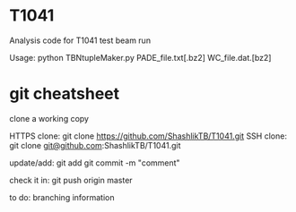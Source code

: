 T1041
=====

Analysis code for T1041 test beam run


Usage: python TBNtupleMaker.py PADE_file.txt[.bz2] WC_file.dat.[bz2]

git cheatsheet
==============

clone a working copy

HTTPS clone:
git clone https://github.com/ShashlikTB/T1041.git
SSH clone:
git clone git@github.com:ShashlikTB/T1041.git


update/add:
git add <file>
git commit -m "comment"

check it in:
git push origin master

to do: branching information

